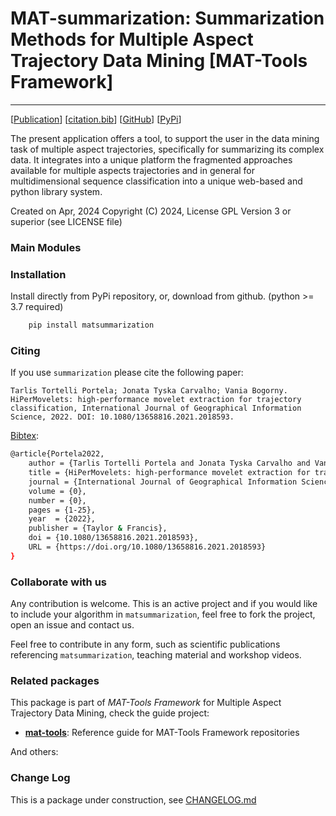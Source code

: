 # MAT-summarization: Summarization Methods for Multiple Aspect Trajectory Data Mining \[MAT-Tools Framework\]
---

\[[Publication](#)\] \[[citation.bib](citation.bib)\] \[[GitHub](https://github.com/mat-analysis/mat-summarization)\] \[[PyPi](https://pypi.org/project/mat-summarization/)\]


The present application offers a tool, to support the user in the data mining task of multiple aspect trajectories, specifically for summarizing its complex data. It integrates into a unique platform the fragmented approaches available for multiple aspects trajectories and in general for multidimensional sequence classification into a unique web-based and python library system. 

Created on Apr, 2024
Copyright (C) 2024, License GPL Version 3 or superior (see LICENSE file)

### Main Modules



### Installation

Install directly from PyPi repository, or, download from github. (python >= 3.7 required)

```bash
    pip install matsummarization
```

### Citing

If you use `summarization` please cite the following paper:

    Tarlis Tortelli Portela; Jonata Tyska Carvalho; Vania Bogorny. HiPerMovelets: high-performance movelet extraction for trajectory classification, International Journal of Geographical Information Science, 2022. DOI: 10.1080/13658816.2021.2018593.

[Bibtex](citation.bib):

```bash
@article{Portela2022,
    author = {Tarlis Tortelli Portela and Jonata Tyska Carvalho and Vania Bogorny},
    title = {HiPerMovelets: high-performance movelet extraction for trajectory classification},
    journal = {International Journal of Geographical Information Science},
    volume = {0},
    number = {0},
    pages = {1-25},
    year  = {2022},
    publisher = {Taylor & Francis},
    doi = {10.1080/13658816.2021.2018593},
    URL = {https://doi.org/10.1080/13658816.2021.2018593}
}
```

### Collaborate with us

Any contribution is welcome. This is an active project and if you would like to include your algorithm in `matsummarization`, feel free to fork the project, open an issue and contact us.

Feel free to contribute in any form, such as scientific publications referencing `matsummarization`, teaching material and workshop videos.

### Related packages

This package is part of _MAT-Tools Framework_ for Multiple Aspect Trajectory Data Mining, check the guide project:

- **[mat-tools](https://github.com/mat-analysis/mat-tools)**: Reference guide for MAT-Tools Framework repositories

And others:



### Change Log

This is a package under construction, see [CHANGELOG.md](./CHANGELOG.md)
